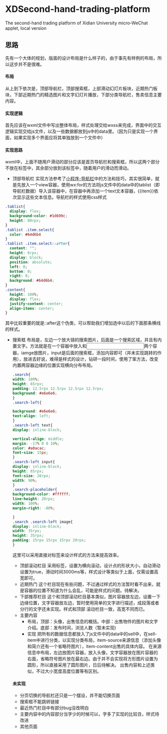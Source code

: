 # XDSecond-hand-trading-platform
The second-hand trading platform of Xidian University micro-WeChat applet, local version
## 思路
先有一个大体的规划，版面的设计布局是什么样子的，由于事先有样例的布局，所以这步并不是很难。
#### 布局
从上到下依次是，顶部导航栏，顶部搜索框，上部滑动幻灯片板块，近期热门板块，下部近期热门的精选图片和文字幻灯片播放，下部分类导航栏，售卖信息主要内容。
#### 实现逻辑
首先应该在wxml文件中写出整体布局，样式处理交给wxss来完成，界面中的交互逻辑实现交给js文件，以及一些数据都放到js中的data里。（因为只是实现一个界面，如果实现多个界面应将其单独放到一个文件中）
#### 实现思路
wxml中，上面不随用户滑动的部分应该是首页导航栏和搜索框，所以这两个部分不放在<scroll-view>标签中，其余部分放到该标签中，随着用户的滑动而滑动。
+ 顶部导航栏
实现方法参考了[小程序-导航栏](https://www.jianshu.com/p/a046388be889)中的方法和技巧，其实很简单，就是先放入一个view容器，使用wx:for的方法将js文件中的data中的tablist（即导航栏数据）导入该容器中，在容器中再添加一个text文本容器，{{item}}依次显示这些文本信息。导航栏的样式使用css样式
```css
.tablist{
  display: flex;
  background-color: #1d699c;
  height: 80rpx;
}
.tablist .item.select{
  color: #64d6b4
}
.tablist .item.select::after{
  content: "";
  height: 6rpx;
  display: block;
  position: absolute;
  left: 0;
  bottom: 0;
  right: 0;
  background: #64d6b4;
}
.content{
  height: 100%;
  display: flex;
  justify-content: center;
  align-items: center;
}
```
其中比较重要的就是::after这个伪类，可以帮助我们增加选中以后的下面那条横线的样式。
+ 搜索框
布局是，左边一个放大镜的搜索图片，后面是一个搜索区域，并且有内置文字。方法就是在一个<view>容器中放入<image>和<input>两个容器，iamge放图片，input是后面的搜索框，添加内容即可（并未实现跳转的作用），放进去好说，难得是样式的设计，钻研一段时间，使用了笨方法，改变内置两容器边缘的位置实现横向分布布局。
  ```css
  .search{
  width: 100%;
  height: 65rpx;
  padding: 12.5rpx 12.5rpx 12.5rpx 12.5rpx;
  background: #e6e6e6;
  }
  .search-left{
  
  background: #e6e6e6;
  text-align: left;
  }
  .search-left text{
  display: inline-block;

  vertical-align: middle;
  margin: -17% 0 0 10%;
  color: #a0acac;
  font-size: 15px;
  }
  .search-left input{
  display: inline-block;
  height: 65rpx;
  font-size: 26rpx;
  width: 90%;
  }
  .search-placeholder{
  background-color: #ffffff;
  line-height: 20rpx;
  width: 100%;
  margin-right: -80%;
  
  }
  .search .search-left image{
  display: inline-block;
  width: 35rpx;
  height: 35rpx;
  padding: 15rpx 15rpx 15rpx 20rpx;
  }

  ```
  这里可以采用直接对标签来设计样式的方法来提高效率。
  + 顶部滚动栏目
  采用<swiper>标签，设置为横向滚动，设计点的形状大小，自动滑动设置为true，滑动时间3000ms等，样式设计等类似于上面，仅需设置高宽即可。
  + 近期热门
  这个栏目现在有些问题，不过通过样式的方法暂时看不出来，就是容器的位置不知道为什么会乱，可能是样式的问题。待解决。
  + 下部推荐栏目
  这个和顶部滚动栏目基本类似，图片容器放左边，设置一下边缘位置，文字容器放左边，暂时使用简单的文字进行描述，成段落或者分行的文字还未实现。样式和顶部   滚动栏目一致，高宽不同而已。
  + 主要内容
      + 布局，顶部：头像，出售信息的概括。中部：出售物件的图片和文字介绍。底部：发布时间，浏览人数（暂未实现)
      + 实现
      把所有的数据信息都放入了js文件中的data中的sell中，在sell-item中进行分类，以实现分类布局，item-source来源信息（添加头像和简介还有一个省略符图片），item-content出售的具体内容。
      在来源信息中布局，左边放图片容器，放入头像，文字容器放在图片容器的右面，省略符号图片放在最右边。由于并不会实现将方形图片设置为圆形，所以直接采用了圆形图片，日后待解决。
      出售内容和上述类似，不过大小宽度高度位置等有区别。
      
   #### 未实现
   + 分页切换的导航栏还只是一个摆设，并不能切换页面
   + 搜索框不能跳转链接
   + 最近热门栏目中有部分bug没改明白
   + 主要内容中的内容部分当字少的时候可以，字多了实现的比较丑，样式待改进
   + 其他页面
      
